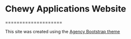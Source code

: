# Chewy Applications Website

====================

This site was created using the [Agency Bootstrap theme](http://startbootstrap.com/templates/agency/)
